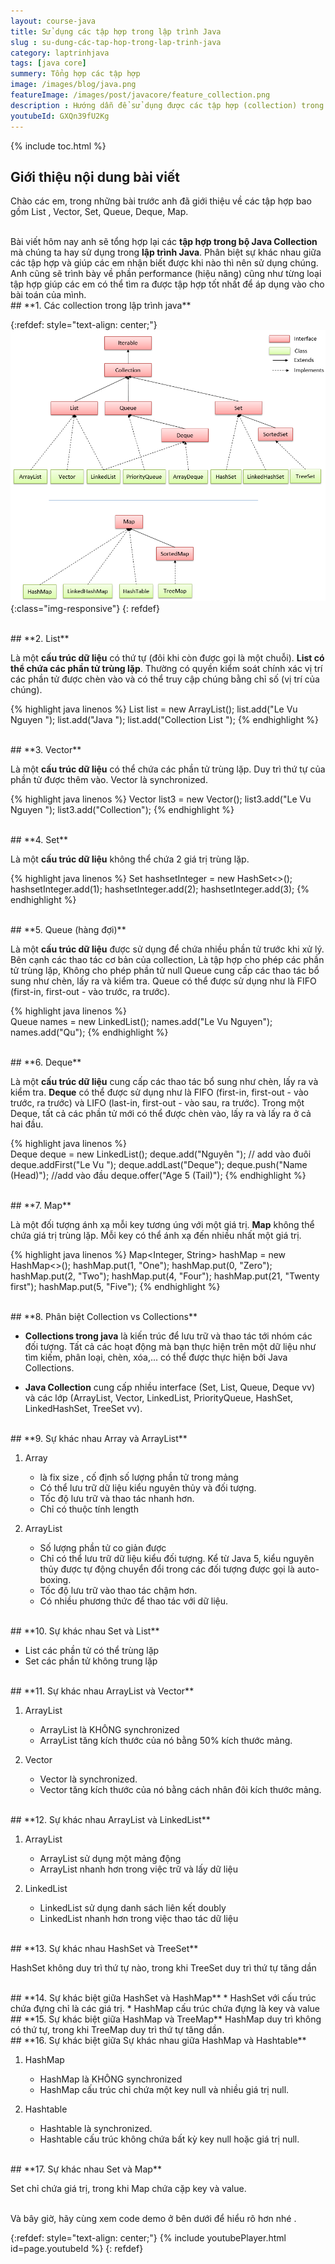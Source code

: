 ```yaml
---
layout: course-java
title: Sử dụng các tập hợp trong lập trình Java
slug : su-dung-các-tap-hop-trong-lap-trinh-java
category: laptrinhjava
tags: [java core]
summery: Tổng hợp các tập hợp
image: /images/blog/java.png
featureImage: /images/post/javacore/feature_collection.png
description : Hướng dẫn để sử dụng được các tập hợp (collection) trong lập trình Java. Bài viết trình bày, giải thích các khái niệm collection trong học lập trình Java. Cách sử dụng các tập hợp như List , Vector , Set , Queue, Deque, Map. Giúp phân biệt giữa các tập hợp và áp dụng được khi nào nên dùng tập hợp nào là phù hợp trong Java cơ bản.
youtubeId: GXQn39fU2Kg
---
```


{% include toc.html %}

## **Giới thiệu nội dung bài viết**

Chào các em, trong những bài trước anh đã giới thiệu về các tập hợp bao gồm List , Vector, Set, Queue, Deque, Map.  

<br>
Bài viết hôm nay anh sẽ tổng hợp lại các <b>tập hợp trong bộ Java Collection </b> mà chúng ta hay sử dụng trong <b>lập trình Java</b>. Phân biệt sự khác nhau giữa các tập hợp và giúp các em nhận biết được khi nào thì nên sử dụng chúng. Anh cũng sẽ trình bày về phần performance (hiệu năng) cũng như từng loại tập hợp giúp các em có thể tìm ra được tập hợp tốt nhất để áp dụng vào cho bài toán của mình.


<br>
## **1. Các collection trong lập trình java**

{:refdef: style="text-align: center;"}
![collection](/images/post/collection/collection.png){:class="img-responsive"}
{: refdef}

<br>
## **2. List**

Là một <b>cấu trúc dữ liệu</b> có thứ tự (đôi khi còn được gọi là một chuỗi).
<b>List có thể chứa các phần tử trùng lặp</b>. Thường có quyền kiểm soát chính xác vị trí các phần tử được chèn vào và có thể truy cập chúng bằng chỉ số (vị trí của chúng).

{% highlight java linenos %}
List<String> list = new ArrayList<String>();
list.add("Le Vu Nguyen ");
list.add("Java ");
list.add("Collection List ");
{% endhighlight %}

<br>
## **3. Vector**

Là một <b>cấu trúc dữ liệu</b> có thể chứa các phần tử trùng lặp. Duy trì thứ tự của phần tử được thêm vào. Vector là synchronized.

{% highlight java linenos %}
Vector<String> list3 = new Vector<String>();
        list3.add("Le Vu Nguyen ");
        list3.add("Collection");
{% endhighlight %}

<br>
## **4. Set**

Là một <b>cấu trúc dữ liệu</b> không thể chứa 2 giá trị trùng lặp.

{% highlight java linenos %}
 Set<Integer> hashsetInteger = new HashSet<>();
    hashsetInteger.add(1);
    hashsetInteger.add(2);
    hashsetInteger.add(3);
{% endhighlight %}    

<br>
## **5. Queue (hàng đợi)**

Là một <b>cấu trúc dữ liệu</b> được sử dụng để chứa nhiều phần tử trước khi xử lý. Bên cạnh các thao tác cơ bản của collection, Là tập hợp cho phép các phần tử trùng lặp, Không cho phép phần tử null
Queue cung cấp các thao tác bổ sung như chèn, lấy ra và kiểm tra. Queue có thể được sử dụng như là FIFO (first-in, first-out - vào trước, ra trước).

{% highlight java linenos %}   
    Queue<String> names = new LinkedList<String>();
    names.add("Le Vu Nguyen");
    names.add("Qu");
{% endhighlight %}  

<br>
## **6. Deque**

Là một <b>cấu trúc dữ liệu</b> cung cấp các thao tác bổ sung như chèn, lấy ra và kiểm tra. <b>Deque</b> có thể được sử dụng như là FIFO (first-in, first-out - vào trước, ra trước) và LIFO (last-in, first-out - vào sau, ra trước).
Trong một Deque, tất cả các phần tử mới có thể được chèn vào, lấy ra và lấy ra ở cả hai đầu.

{% highlight java linenos %}   
    Deque<String> deque = new LinkedList<String>();
        deque.add("Nguyên "); // add vào đuôi
        deque.addFirst("Le Vu ");
        deque.addLast("Deque");
        deque.push("Name   (Head)"); //add vào đầu
        deque.offer("Age  5 (Tail)");
{% endhighlight %}

<br>
## **7. Map**

Là một đối tượng ánh xạ mỗi key tương úng với một giá trị. <b>Map</b> không thể chứa giá trị trùng lặp. Mỗi key có thể ánh xạ đến nhiều nhất một giá trị.

{% highlight java linenos %}
Map<Integer, String> hashMap = new HashMap<>();
    hashMap.put(1, "One");
    hashMap.put(0, "Zero");
    hashMap.put(2, "Two");
    hashMap.put(4, "Four");
    hashMap.put(21, "Twenty first");
    hashMap.put(5, "Five");
{% endhighlight %}

<br>
## **8. Phân biệt Collection vs Collections**

- <b>Collections trong java</b> là kiến trúc để lưu trữ và thao tác tới nhóm các đối tượng. Tất cả các hoạt động mà bạn thực hiện trên một dữ liệu như tìm kiếm, phân loại, chèn, xóa,... có thể được thực hiện bởi Java Collections.

- <b>Java Collection</b> cung cấp nhiều interface (Set, List, Queue, Deque vv) và các lớp (ArrayList, Vector, LinkedList, PriorityQueue, HashSet, LinkedHashSet, TreeSet vv).

<br>
## **9. Sự khác nhau  Array và ArrayList**

1. Array
    * là fix size , cố định số lượng phần tử trong mảng
    * Có thể lưu trữ dữ liệu kiểu nguyên thủy và đối tượng.
    * Tốc độ lưu trữ và thao tác nhanh hơn.
    * Chỉ có thuộc tính length

2. ArrayList
    * Số lượng phần tử co giản được
    * Chỉ có thể lưu trữ dữ liệu kiểu đối tượng. Kể từ Java 5, kiểu nguyên thủy được tự động chuyển đổi trong các đối tượng được gọi là auto-boxing.
    * Tốc độ lưu trữ vào thao tác chậm hơn.
    * Có nhiều phương thức để thao tác với dữ liệu.

<br>
## **10. Sự khác nhau Set và List**

* List các phần tử có thể trùng lặp
* Set các phần tử không trung lặp

<br>
## **11. Sự khác nhau ArrayList và Vector**

1. ArrayList
    * ArrayList là KHÔNG synchronized
    * ArrayList tăng kích thước của nó bằng 50% kích thước mảng.

2. Vector
    * Vector là synchronized.
    * Vector tăng kích thước của nó bằng cách nhân đôi kích thước mảng.

<br>
## **12. Sự khác nhau ArrayList và LinkedList**

1. ArrayList
    * ArrayList sử dụng một mảng động
    * ArrayList nhanh hơn trong việc  trữ và lấy dữ liệu

2. LinkedList
    * LinkedList sử dụng danh sách liên kết doubly
    * LinkedList nhanh hơn trong việc thao tác dữ liệu

<br>
## **13. Sự khác nhau HashSet và TreeSet**

HashSet không duy trì thứ tự nào, trong khi TreeSet duy trì thứ tự tăng dần

<br>
## **14. Sự khác biệt giữa HashSet và HashMap**
  * HashSet với cấu trúc chứa đựng chỉ là các giá trị.
  * HashMap cấu trúc chứa đựng là key và value


<br>
## **15. Sự khác biệt giữa HashMap và TreeMap**
HashMap duy trì không có thứ tự, trong khi TreeMap duy trì thứ tự tăng dần.

<br>
## **16. Sự khác biệt giữa Sự khác nhau giữa HashMap và Hashtable**

1. HashMap
    * HashMap là KHÔNG synchronized
    * HashMap cấu trúc chỉ chứa một key null và nhiều giá trị null.

2. Hashtable
    * Hashtable là synchronized.
    * Hashtable cấu trúc không chứa bất kỳ key null hoặc giá trị null.

<br>
## **17. Sự khác nhau Set và Map**

Set chỉ chứa giá trị, trong khi Map chứa cặp key và value.

<br>
Và bây giờ, hãy cùng xem code demo ở bên dưới để hiểu rõ hơn nhé .

{:refdef: style="text-align: center;"}
{% include youtubePlayer.html id=page.youtubeId %}
{: refdef}
